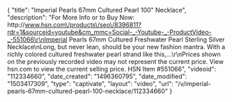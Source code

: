 {
    "title": "Imperial Pearls 67mm Cultured Pearl 100\" Necklace",
    "description": "For More Info or to Buy Now: http:\/\/www.hsn.com\/products\/seo\/8396811?rdr=1&sourceid=youtube&cm_mmc=Social-_-Youtube-_-ProductVideo-_-551066\r\nImperial Pearls 67mm Cultured Freshwater Pearl Sterling Silver Necklace\nLong, but never lean, should be your new fashion mantra. With a richly colored cultured freshwater pearl strand like this,...\r\nPrices shown on the previously recorded video may not represent the current price.  View hsn.com to view the current selling price. HSN Item #551066",
    "videoid": "112334660",
    "date_created": "1496360795",
    "date_modified": "1503417309",
    "type": "captivate",
    "layout": "video",
    "url": "\/v\/imperial-pearls-67mm-cultured-pearl-100-necklace\/112334660"
}